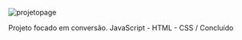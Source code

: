 ![projetopage](https://user-images.githubusercontent.com/83568294/131063386-6a466614-2215-41c7-bc95-c5225027d16b.png)


Projeto focado em conversão.
JavaScript - HTML - CSS / Concluído
